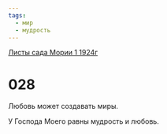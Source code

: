 ```yaml
---
tags:
  - мир
  - мудрость
---
```


[Листы сада Мории 1 1924г](/agni/1924)

# 028
Любовь может создавать миры.   

У Господа Моего равны мудрость и любовь.   

